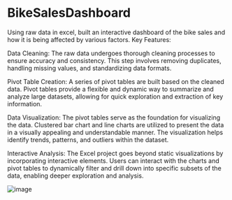 # BikeSalesDashboard
Using raw data in excel, built an interactive dashboard of the bike sales and how it is being affected by various factors.
Key Features:

Data Cleaning: The raw data undergoes thorough cleaning processes to ensure accuracy and consistency. This step involves removing duplicates, handling missing values, and standardizing data formats.

Pivot Table Creation: A series of pivot tables are built based on the cleaned data. Pivot tables provide a flexible and dynamic way to summarize and analyze large datasets, allowing for quick exploration and extraction of key information.

Data Visualization: The pivot tables serve as the foundation for visualizing the data. Clustered bar chart and line charts are utilized to present the data in a visually appealing and understandable manner. The visualization helps identify trends, patterns, and outliers within the dataset.

Interactive Analysis: The Excel project goes beyond static visualizations by incorporating interactive elements. Users can interact with the charts and pivot tables to dynamically filter and drill down into specific subsets of the data, enabling deeper exploration and analysis.

![image](https://github.com/aryanb203/BikeSalesDashboard/assets/43962969/91d18c34-866b-4209-8729-91fbd9f4491d)
